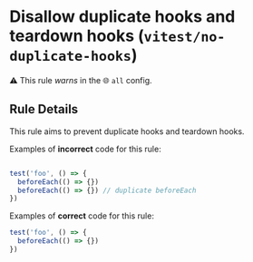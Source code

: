 # Disallow duplicate hooks and teardown hooks (`vitest/no-duplicate-hooks`)

⚠️ This rule _warns_ in the 🌐 `all` config.

<!-- end auto-generated rule header -->

## Rule Details

This rule aims to prevent duplicate hooks and teardown hooks.

Examples of **incorrect** code for this rule:

```ts

test('foo', () => {
  beforeEach(() => {})
  beforeEach(() => {}) // duplicate beforeEach
})
```

Examples of **correct** code for this rule:

```ts
test('foo', () => {
  beforeEach(() => {})
})
```

